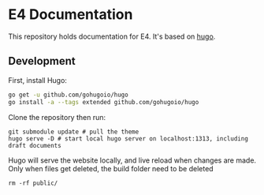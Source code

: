 
# E4 Documentation

This repository holds documentation for E4. It's based on [hugo](https://gohugo.io/).

## Development

First, install Hugo:

``` bash
go get -u github.com/gohugoio/hugo
go install -a --tags extended github.com/gohugoio/hugo
```

Clone the repository then run:

```
git submodule update # pull the theme
hugo serve -D # start local hugo server on localhost:1313, including draft documents
```

Hugo will serve the website locally, and live reload when changes are made.
Only when files get deleted, the build folder need to be deleted
```
rm -rf public/
```

